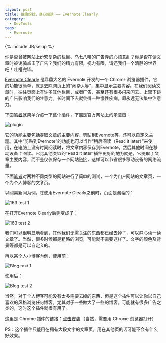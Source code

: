 ```yaml
---
layout: post
title: 拒绝纷扰，静心阅读 —— Evernote Clearly
category:
  - DevTools
tags:
  - Evernote
---
```

{% include JB/setup %}

你是否曾被网站上纷繁复杂的栏目、乌七八糟的广告弄的心烦意乱？你是否在读文章时被诱骗点击了广告？我们的精力有限，视力有限，请还我们一个清静的世界吧！吐槽完毕。

[Evernote Clearly][1] 是鼎鼎大名的 Evernote 开发的一个 Chrome 浏览器插件，它的功能很简单，就是去除网页上的“闲杂人等”，集中显示主要内容。在我们阅读文章时，往往页面上有许多其他栏目，或者广告，甚至还有很多闪来闪去、上窜下跳的广告影响我们的注意力。长时间下去就会得一种慢性疾病，即永远无法集中注意力。

下面[笔者][2]就简单介绍一下这个插件，下面是官方网站上的示意图：

![plugin][3]

它的功能主要包括提取文章的主要内容、剪贴到Evernote等，还可以自定义主题。其中“剪贴到Evernote”的功能也可以当作“稍后阅读（Read it later）”来使用，在电脑上没有时间阅读时，将文章内容保存到Evernote，然后其他时间在移动设备上阅读。它比其他类似的“Read it later”插件更好的地方就是，它提取了文章主要内容，而不是仅仅保存一个网站链接，这样可以节省很多移动设备的网络流量。

下面[笔者][2]对两种不同类型的网站进行了简单的测试，一个为门户网站的文章页，一个为个人博客的文章页。

以网易新闻为例，在使用Evernote Clearly之前时，页面是酱紫的：

![163 test 1][4]

在打开Evernote Clearly后则变成了：

![163 test 2][5]

我们可以很明显地看到，其他我们无需关注的东西都已经去掉了，可以静心读一读文章了。当然，很多时候都是粗略的浏览，可能就不需要这样了。文字的颜色及背景等都是可以自定义的。

再以某个人小博客为例，使用前：

![Blog test 1][6]

使用后：

![Blog test 2][7]

当然，对于个人博客可能没有太多需要去掉的东西，但是这个插件可以让你以自己喜欢的风格浏览任何博客。尤其对于一些做大了一些的博客，可能就有很多广告之类的，这时这个插件就很有用了。

这里是 Chrome 插件的链接：[点击安装][8] （当然，需要用 Chrome 浏览器打开）

PS：这个插件只能用在拥有大段文字的文章页，用在其他页的话可能不会有什么好效果。

 [1]: https://www.evernote.com/clearly/
 [2]: http://jiguang.github.com "笔者"
 [3]: http://jiguang.github.com/content/uploads/2012/04/evernote_clearly.png
 [4]: http://jiguang.github.com/content/uploads/2012/04/163-test-1.png "163-test-1.png"
 [5]: http://jiguang.github.com/content/uploads/2012/04/163-test-2.png "163-test-2.png"
 [6]: http://jiguang.github.com/content/uploads/2012/04/blog-test-1.png "blog-test-1.png"
 [7]: http://jiguang.github.com/content/uploads/2012/04/blog-test-2.png "blog-test-2.png"
 [8]: https://chrome.google.com/webstore/detail/iooicodkiihhpojmmeghjclgihfjdjhj